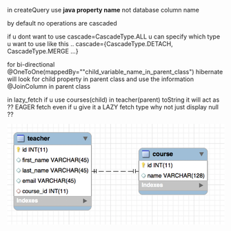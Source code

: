 in createQuery use **java property name** not database column name

by default no operations are cascaded  

if u dont want to use cascade=CascadeType.ALL u can specify which type u want to use like this .. cascade={CascadeType.DETACH, CascadeType.MERGE ...}

for bi-directional @OneToOne(mappedBy=""child_variable_name_in_parent_class") hibernate will look for child property in parent class and use the information @JoinColumn in parent class  

in lazy_fetch if u use courses(child) in teacher(parent) toString it will act as ?? EAGER fetch even if u give it a LAZY fetch type why not just display null ??  


![oneToOne](images/oneToOne.png)

